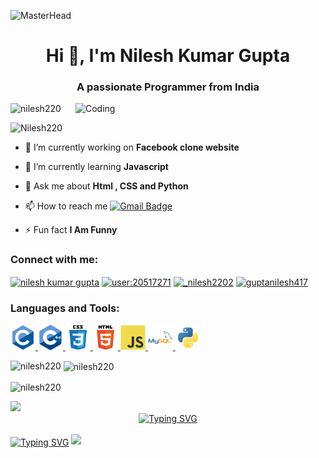![MasterHead](https://jusmarktech.com/public/a/images/pages/web_development.gif)
<h1 align="center">Hi 👋, I'm Nilesh Kumar Gupta</h1>
<h3 align="center">A passionate Programmer from India</h3>
<img align="right" alt="Coding" width="400" src="https://cdn.dribbble.com/users/1059583/screenshots/4171367/coding-freak.gif">

<p align="left"> <img src="https://komarev.com/ghpvc/?username=nilesh220&label=Profile%20views&color=0e75b6&style=flat" alt="nilesh220" /> </p>
<p align="left"> <img src="https://img.shields.io/github/followers/Nilesh220.svg?style=social&label=Follow" alt="Nilesh220" /> </p>

- 🔭 I’m currently working on **Facebook clone website**

- 🌱 I’m currently learning **Javascript**

- 💬 Ask me about **Html , CSS and Python**

- 📫 How to reach me [![Gmail Badge](https://img.shields.io/badge/-guptanilesh417@gmail.com-c14438?style=flat-square&logo=Gmail&logoColor=white&link=mailto:chukypedro15@gmail.com)](mailto:guptanilesh417@gmail.com)

- ⚡ Fun fact **I Am Funny**

<h3 align="left">Connect with me:</h3>
<p align="left">
<a href="https://linkedin.com/in/nileshkumargupta05/" target="blank"><img align="center" src="https://raw.githubusercontent.com/rahuldkjain/github-profile-readme-generator/master/src/images/icons/Social/linked-in-alt.svg" alt="nilesh kumar gupta" height="30" width="40" /></a>
<a href="https://stackoverflow.com/users/20517271" target="blank"><img align="center" src="https://raw.githubusercontent.com/rahuldkjain/github-profile-readme-generator/master/src/images/icons/Social/stack-overflow.svg" alt="user:20517271" height="30" width="40" /></a>
<a href="https://instagram.com/_nilesh2202" target="blank"><img align="center" src="https://raw.githubusercontent.com/rahuldkjain/github-profile-readme-generator/master/src/images/icons/Social/instagram.svg" alt="_nilesh2202" height="30" width="40" /></a>
<a href="https://www.hackerrank.com/guptanilesh417" target="blank"><img align="center" src="https://raw.githubusercontent.com/rahuldkjain/github-profile-readme-generator/master/src/images/icons/Social/hackerrank.svg" alt="guptanilesh417" height="30" width="40" /></a>
</p>

<h3 align="left">Languages and Tools:</h3>
<p align="left"> <a href="https://www.cprogramming.com/" target="_blank" rel="noreferrer"> <img src="https://raw.githubusercontent.com/devicons/devicon/master/icons/c/c-original.svg" alt="c" width="40" height="40"/> </a> <a href="https://www.w3schools.com/cpp/" target="_blank" rel="noreferrer"> <img src="https://raw.githubusercontent.com/devicons/devicon/master/icons/cplusplus/cplusplus-original.svg" alt="cplusplus" width="40" height="40"/> </a> <a href="https://www.w3schools.com/css/" target="_blank" rel="noreferrer"> <img src="https://raw.githubusercontent.com/devicons/devicon/master/icons/css3/css3-original-wordmark.svg" alt="css3" width="40" height="40"/> </a> <a href="https://www.w3.org/html/" target="_blank" rel="noreferrer"> <img src="https://raw.githubusercontent.com/devicons/devicon/master/icons/html5/html5-original-wordmark.svg" alt="html5" width="40" height="40"/> </a> <a href="https://developer.mozilla.org/en-US/docs/Web/JavaScript" target="_blank" rel="noreferrer"> <img src="https://raw.githubusercontent.com/devicons/devicon/master/icons/javascript/javascript-original.svg" alt="javascript" width="40" height="40"/> </a> <a href="https://www.mysql.com/" target="_blank" rel="noreferrer"> <img src="https://raw.githubusercontent.com/devicons/devicon/master/icons/mysql/mysql-original-wordmark.svg" alt="mysql" width="40" height="40"/> </a> <a href="https://www.python.org" target="_blank" rel="noreferrer"> <img src="https://raw.githubusercontent.com/devicons/devicon/master/icons/python/python-original.svg" alt="python" width="40" height="40"/> </a> </p>

<p><img align="left" src="https://github-readme-stats.vercel.app/api/top-langs?username=nilesh220&show_icons=true&locale=en&layout=compact" alt="nilesh220" /></p>

<p>&nbsp;<img align="center" src="https://github-readme-stats.vercel.app/api?username=nilesh220&show_icons=true&locale=en" alt="nilesh220" /></p>

<p><img align="center" src="https://github-readme-streak-stats.herokuapp.com/?user=nilesh220&" alt="nilesh220" /></p>
<img src= "https://user-images.githubusercontent.com/73097560/115834477-dbab4500-a447-11eb-908a-139a6edaec5c.gif">

<div align="center">
    <a href="https://git.io/typing-svg"><img src="https://readme-typing-svg.demolab.com?font=Fira+Code&size=18&pause=1000&color=5D5C5B&width=1075&lines=I+❤️+connecting+with+people.+so+if+you+want+to+say+hi%2C+I'll+be+happy+to+meet+you+more!+%3A)" alt="Typing SVG" /></a></div><br>
 <a href="https://git.io/typing-svg" ><img align="center" src="https://readme-typing-svg.demolab.com?font=Fira+Code&size=18&pause=1000&color=5D5C5B&width=1075&lines=Show+some+❤️+to + My+  + repositories + and + that follow+ button+ Nice + to + meet+ you + have+ a+ nice+ day+ !+%3A)" alt="Typing SVG" /></a></div>
<img src= "https://user-images.githubusercontent.com/73097560/115834477-dbab4500-a447-11eb-908a-139a6edaec5c.gif">
    
</div>

